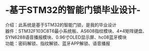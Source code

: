 # -基于STM32的智能门锁毕业设计-
介绍：此系统是基于STM32的智能门锁，是我的毕业设计  
器件：STM32F103C8T6最小系统板、AS608指纹模块、4*4矩阵键盘、SYN6288语音播报模块、0.96寸OLED显示屏、hc08蓝牙模块  
功能：密码解锁、指纹解锁、蓝牙APP解锁、语音播报  
